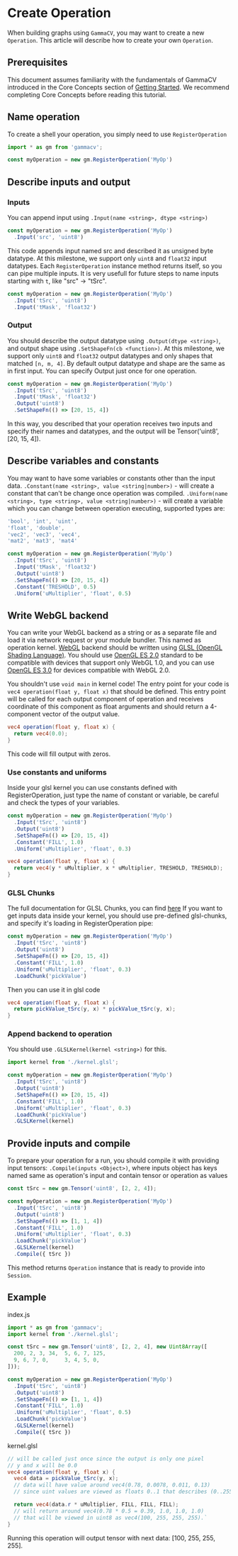 # Create Operation

When building graphs using `GammaCV`, you may want to create a new `Operation`. This article will describe how to create your own `Operation`.

## Prerequisites
This document assumes familiarity with the fundamentals of GammaCV introduced in the Core Concepts section of [Getting Started](/docs/get_started). We recommend completing Core Concepts before reading this tutorial.

## Name operation
To create a shell your operation, you simply need to use `RegisterOperation`

```js
import * as gm from 'gammacv';

const myOperation = new gm.RegisterOperation('MyOp')
```

## Describe inputs and output
### Inputs
You can append input using ```.Input(name <string>, dtype <string>)```

```js
const myOperation = new gm.RegisterOperation('MyOp')
  .Input('src', 'uint8')
```
This code appends input named src and described it as unsigned byte datatype.
At this milestone, we support only `uint8` and `float32` input datatypes.
Each `RegisterOperation` instance method returns itself, so you can pipe multiple inputs.
It is very usefull for future steps to name inputs starting with `t`, like "src" -> "tSrc".
```js
const myOperation = new gm.RegisterOperation('MyOp')
  .Input('tSrc', 'uint8')
  .Input('tMask', 'float32')
```

### Output
You should describe the output datatype using `.Output(dtype <string>)`, and output shape using `.SetShapeFn(cb <function>)`.
At this milestone, we support only `uint8` and `float32` output datatypes and only shapes that matched `[n, m, 4]`.
By default output datatype and shape are the same as in first input.
You can specify Output just once for one operation.
```js
const myOperation = new gm.RegisterOperation('MyOp')
  .Input('tSrc', 'uint8')
  .Input('tMask', 'float32')
  .Output('uint8')
  .SetShapeFn(() => [20, 15, 4])
```

In this way, you described that your operation receives two inputs and specify their names and datatypes, and the output will be Tensor('uint8', [20, 15, 4]).

## Describe variables and constants
You may want to have some variables or constants other than the input data.
`.Constant(name <string>, value <string|number>)` - will create a constant that can't be change once operation was compiled.
`.Uniform(name <string>, type <string>, value <string|number>)` - will create a variable which you can change between operation executing, supported types are:
```js
'bool', 'int', 'uint',
'float', 'double',
'vec2', 'vec3', 'vec4',
'mat2', 'mat3', 'mat4'
```

```js
const myOperation = new gm.RegisterOperation('MyOp')
  .Input('tSrc', 'uint8')
  .Input('tMask', 'float32')
  .Output('uint8')
  .SetShapeFn(() => [20, 15, 4])
  .Constant('TRESHOLD', 0.5)
  .Uniform('uMultiplier', 'float', 0.5)
```

## Write WebGL backend
You can write your WebGL backend as a string or as a separate file and load it via network request or your module bundler. This named as operation kernel.
[WebGL](https://en.wikipedia.org/wiki/WebGL) backend should be written using [GLSL (OpenGL Shading Language)](https://en.wikipedia.org/wiki/OpenGL_Shading_Language). You should use [OpenGL ES 2.0](https://en.wikipedia.org/wiki/OpenGL_ES#OpenGL_ES_2.0) standard to be compatible with devices that support only WebGL 1.0, and you can use [OpenGL ES 3.0](https://en.wikipedia.org/wiki/OpenGL_ES#OpenGL_ES_3.0) for devices compatible with WebGL 2.0.

You shouldn't use `void main` in kernel code!
The entry point for your code is `vec4 operation(float y, float x)` that should be defined.
This entry point will be called for each output component of operation and receives coordinate of this component as float arguments and should return a 4-component vector of the output value.

```glsl
vec4 operation(float y, float x) {
  return vec4(0.0);
}
```
This code will fill output with zeros.

### Use constants and uniforms
Inside your glsl kernel you can use constants defined with RegisterOperation, just type the name of constant or variable, be careful and check the types of your variables.
```js
const myOperation = new gm.RegisterOperation('MyOp')
  .Input('tSrc', 'uint8')
  .Output('uint8')
  .SetShapeFn(() => [20, 15, 4])
  .Constant('FILL', 1.0)
  .Uniform('uMultiplier', 'float', 0.3)
```
```glsl
vec4 operation(float y, float x) {
  return vec4(y * uMultiplier, x * uMultiplier, TRESHOLD, TRESHOLD);
}
```

### GLSL Chunks
The full documentation for GLSL Chunks, you can find [here](/docs/glsl_chunks)
If you want to get inputs data inside your kernel, you should use pre-defined glsl-chunks, and specify it's loading in RegisterOperation pipe:
```js
const myOperation = new gm.RegisterOperation('MyOp')
  .Input('tSrc', 'uint8')
  .Output('uint8')
  .SetShapeFn(() => [20, 15, 4])
  .Constant('FILL', 1.0)
  .Uniform('uMultiplier', 'float', 0.3)
  .LoadChunk('pickValue')
```
Then you can use it in glsl code
```glsl
vec4 operation(float y, float x) {
  return pickValue_tSrc(y, x) * pickValue_tSrc(y, x);
}
```

### Append backend to operation
You should use `.GLSLKernel(kernel <string>)` for this.
```js
import kernel from './kernel.glsl';

const myOperation = new gm.RegisterOperation('MyOp')
  .Input('tSrc', 'uint8')
  .Output('uint8')
  .SetShapeFn(() => [20, 15, 4])
  .Constant('FILL', 1.0)
  .Uniform('uMultiplier', 'float', 0.3)
  .LoadChunk('pickValue')
  .GLSLKernel(kernel)
```

## Provide inputs and compile
To prepare your operation for a run, you should compile it with providing input tensors:
`.Compile(inputs <Object>)`, where inputs object has keys named same as operation's input and contain tensor or operation as values

```js
const tSrc = new gm.Tensor('uint8', [2, 2, 4]);

const myOperation = new gm.RegisterOperation('MyOp')
  .Input('tSrc', 'uint8')
  .Output('uint8')
  .SetShapeFn(() => [1, 1, 4])
  .Constant('FILL', 1.0)
  .Uniform('uMultiplier', 'float', 0.3)
  .LoadChunk('pickValue')
  .GLSLKernel(kernel)
  .Compile({ tSrc })
```
This method returns `Operation` instance that is ready to provide into `Session`.

## Example

index.js
```js
import * as gm from 'gammacv';
import kernel from './kernel.glsl';

const tSrc = new gm.Tensor('uint8', [2, 2, 4], new Uint8Array([
  200, 2, 3, 34,  5, 6, 7, 125,
  9, 6, 7, 0,     3, 4, 5, 0,
]));

const myOperation = new gm.RegisterOperation('MyOp')
  .Input('tSrc', 'uint8')
  .Output('uint8')
  .SetShapeFn(() => [1, 1, 4])
  .Constant('FILL', 1.0)
  .Uniform('uMultiplier', 'float', 0.5)
  .LoadChunk('pickValue')
  .GLSLKernel(kernel)
  .Compile({ tSrc })
```

kernel.glsl
```glsl
// will be called just once since the output is only one pixel
// y and x will be 0.0
vec4 operation(float y, float x) {
  vec4 data = pickValue_tSrc(y, x);
  // data will have value around vec4(0.78, 0.0078, 0.011, 0.13)
  // since uint values are viewed as floats 0..1 that describes (0..255)

  return vec4(data.r * uMultiplier, FILL, FILL, FILL);
  // will return around vec4(0.78 * 0.5 = 0.39, 1.0, 1.0, 1.0)
  // that will be viewed in uint8 as vec4(100, 255, 255, 255).`
}
```

Running this operation will output tensor with next data: [100, 255, 255, 255].
